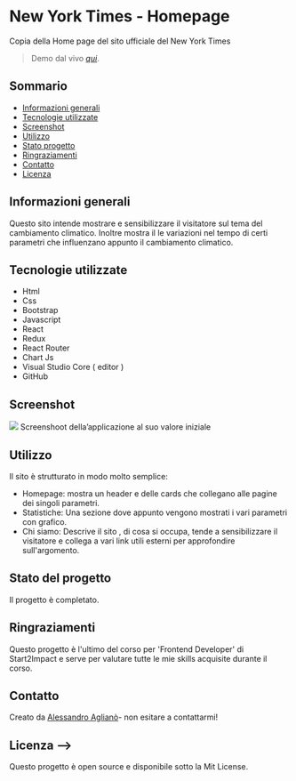 # New York Times - Homepage

Copia della Home page del sito ufficiale del New York Times

> Demo dal vivo [_qui_](https://climate-change-360.netlify.app/). <!-- Se hai il progetto ospitato da qualche parte, includi il link qui. -->

## Sommario

- [Informazioni generali](#informazioni-generali)
- [Tecnologie utilizzate](#tecnologie-utilizzate)
- [Screenshot](#screenshot)
- [Utilizzo](#utilizzo)
- [Stato progetto](#stato-progetto)
- [Ringraziamenti](#riconoscimenti)
- [Contatto](#contatto)
- [Licenza](#licenza)

## Informazioni generali

Questo sito intende mostrare e sensibilizzare il visitatore sul tema del cambiamento climatico.
Inoltre mostra il le variazioni nel tempo di certi parametri che influenzano appunto il cambiamento climatico.

## Tecnologie utilizzate

- Html
- Css
- Bootstrap
- Javascript
- React
- Redux
- React Router
- Chart Js
- Visual Studio Core ( editor )
- GitHub

## Screenshot

<img src="../Climate-Change-/src/img/Homepage-desktop.PNG">
Screenshoot della’applicazione al suo valore iniziale

## Utilizzo

Il sito è strutturato in modo molto semplice:

- Homepage: mostra un header e delle cards che collegano alle pagine dei singoli parametri.
- Statistiche: Una sezione dove appunto vengono mostrati i vari parametri con grafico.
- Chi siamo: Descrive il sito , di cosa si occupa, tende a sensibilizzare il visitatore e collega a vari link utili esterni per approfondire sull'argomento.

## Stato del progetto

Il progetto è completato.

## Ringraziamenti

Questo progetto è l'ultimo del corso per 'Frontend Developer' di Start2Impact e serve per valutare tutte le mie skills acquisite durante il corso.

## Contatto

Creato da [Alessandro Aglianò](https://alessandroagliano.github.io/)- non esitare a contattarmi!

## Licenza -->

Questo progetto è open source e disponibile sotto la Mit License.
